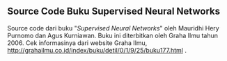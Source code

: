 ## Source Code Buku Supervised Neural Networks

Source code dari buku "*Supervised Neural Networks*" oleh Mauridhi Hery Purnomo dan Agus Kurniawan. Buku ini diterbitkan oleh Graha Ilmu tahun 2006. Cek informasinya dari website Graha Ilmu, http://grahailmu.co.id/index/buku/detil/0/1/9/25/buku177.html .
